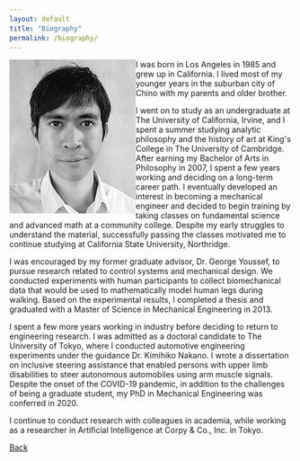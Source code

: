 ```yaml
---
layout: default
title: "Biography"
permalink: /biography/
---
```


<img align="left" src="bio.png"> I was born in Los Angeles in 1985 and grew up in California. I lived most of my younger years in the suburban city of Chino with my parents and older brother.

I went on to study as an undergraduate at The University of California, Irvine, and I spent a summer studying analytic philosophy and the history of art at King's College in The University of Cambridge. After earning my Bachelor of Arts in Philosophy in 2007, I spent a few years working and deciding on a long-term career path. I eventually developed an interest in becoming a mechanical engineer and decided to begin training by taking classes on fundamental science and advanced math at a community college. 
Despite my early struggles to understand the material, successfully passing the classes motivated me to continue studying at California State University, Northridge.

I was encouraged by my former graduate advisor, Dr. George Youssef, to pursue research related to control systems and mechanical design. We conducted experiments with human participants to collect biomechanical data that would be used to mathematically model human legs during walking. Based on the experimental results, I completed a thesis and graduated with a Master of Science in Mechanical Engineering in 2013.

I spent a few more years working in industry before deciding to return to engineering research. I was admitted as a doctoral candidate to The University of Tokyo, where I conducted automotive engineering experiments under the guidance Dr. Kimihiko Nakano. I wrote a dissertation on inclusive steering assistance that enabled persons with upper limb disabilities to steer autonomous automobiles using arm muscle signals. Despite the onset of the COVID-19 pandemic, in addition to the challenges of being a graduate student, my PhD in Mechanical Engineering was conferred in 2020.

I continue to conduct research with colleagues in academia, while working as a researcher in Artificial Intelligence at Corpy & Co., Inc. in Tokyo.

[Back](https://azukipan.github.io/edricjohnnacpil/)
